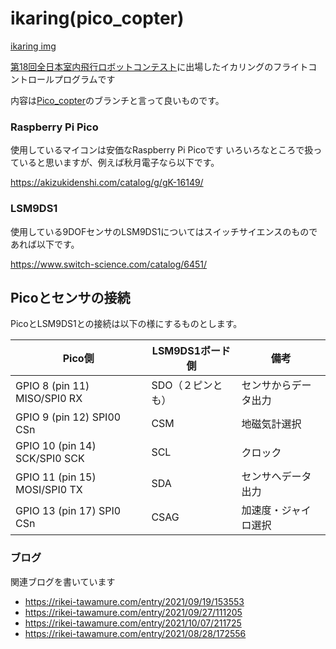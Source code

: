 # ikaring(pico_copter)
[ikaring img](ikaring.jpeg)

[第18回全日本室内飛行ロボットコンテスト](http://indoor-flight.com/)に出場したイカリングのフライトコントロールプログラムです

内容は[Pico_copter](https://github.com/kouhei1970/pico_copter)のブランチと言って良いものです。

### Raspberry Pi Pico
使用しているマイコンは安価なRaspberry Pi Picoです
いろいろなところで扱っていると思いますが、例えば秋月電子なら以下です。

https://akizukidenshi.com/catalog/g/gK-16149/

### LSM9DS1
使用している9DOFセンサのLSM9DS1についてはスイッチサイエンスのものであれば以下です。

https://www.switch-science.com/catalog/6451/

## Picoとセンサの接続

PicoとLSM9DS1との接続は以下の様にするものとします。

|Pico側|LSM9DS1ボード側|備考|
|---|---|---|
|GPIO 8 (pin 11) MISO/SPI0 RX|SDO（２ピンとも）|センサからデータ出力|
|GPIO 9 (pin 12) SPI00 CSn|CSM|地磁気計選択|
|GPIO 10 (pin 14) SCK/SPI0 SCK|SCL|クロック|
|GPIO 11 (pin 15) MOSI/SPI0 TX|SDA|センサへデータ出力|
|GPIO 13 (pin 17) SPI0 CSn|CSAG|加速度・ジャイロ選択|

### ブログ 
関連ブログを書いています

- https://rikei-tawamure.com/entry/2021/09/19/153553
- https://rikei-tawamure.com/entry/2021/09/27/111205
- https://rikei-tawamure.com/entry/2021/10/07/211725
- https://rikei-tawamure.com/entry/2021/08/28/172556
